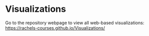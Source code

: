 # Visualizations

Go to the repository webpage to view all web-based visualizations: https://rachels-courses.github.io/Visualizations/ 
